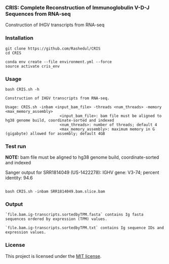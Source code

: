### CRIS: Complete Reconstruction of Immunoglobulin V-D-J Sequences from RNA-seq 

Construction of IHGV transcripts from RNA-seq

### Installation

```
git clone https://github.com/Rashedul/CRIS
cd CRIS

conda env create --file environment.yml --force
source activate cris_env

```

### Usage

```
bash CRIS.sh -h

Construction of IHGV transcripts from RNA-seq.

Usage: CRIS.sh -inbam <input_bam_file> -threads <num_threads> -memory <max_memory_assembly>
                        <input_bam_file>: bam file must be aligned to hg38 genome build, coordinate-sorted and indexed
                        <num_threads>: number of threads; default 4
                        <max_memory_assembly>: maximum memory in G (gigabyte) allowed for assembly; default 4GB
```


### Test run

**NOTE:** bam file must be aligned to hg38 genome build, coordinate-sorted and indexed

Sanger output for SRR1814049 (US-1422278): IGHV gene: V3-74; percent identity: 94.6

```

bash CRIS.sh -inbam SRR1814049.bam.slice.bam

```


### Output 

```
`file.bam.ig-transcripts.sortedbyTPM.fasta` contains Ig fasta sequences ordered by expression (TPM) values.

`file.bam.ig-transcripts.sortedbyTPM.txt` contains Ig sequence IDs and expression values.

```

### License 

This project is licensed under the [MIT license](https://github.com/Rashedul/CRIS/blob/main/LICENSE).
